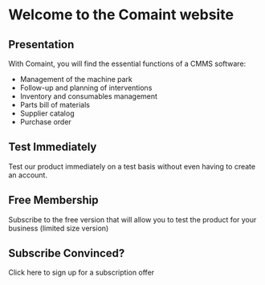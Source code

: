 # Welcome to the Comaint website

## Presentation

With Comaint, you will find the essential functions of a CMMS software:
- Management of the machine park 
- Follow-up and planning of interventions 
- Inventory and consumables management 
- Parts bill of materials 
- Supplier catalog 
- Purchase order 

## Test Immediately 

Test our product immediately on a test basis without even having to create an account. 

## Free Membership

Subscribe to the free version that will allow you to test the product for your business (limited size version) 

## Subscribe Convinced? 

Click here to sign up for a subscription offer

